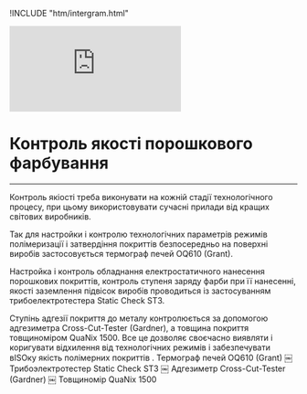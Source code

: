 !INCLUDE "htm/intergram.html"

![](https://chart.googleapis.com/chart?chs=180x180&amp;cht=qr&amp;chl=https://pp.vokov.tk/Контроль_якості.html) 


#  Контроль якості порошкового фарбування

---

Контроль якіості треба виконувати на кожній стадії технологічного процесу, при цьому використовувати сучасні прилади від кращих світових виробників.

Так для настройки і контролю технологічних параметрів режимів полімеризації і затвердіння покриттів безпосередньо на поверхні виробів застосовується термограф печей OQ610 (Grant).

Настройка і контроль обладнання електростатичного нанесення порошкових покриттів, контроль ступеня заряду фарби при її нанесенні, якості заземлення підвісок виробів проводиться із застосуванням трибоелектротестера Static Check ST3.

Ступінь адгезії покриття до металу контролюється за допомогою адгезиметра Cross-Cut-Tester (Gardner), а товщина покриття товщиноміром QuaNix 1500.
Все це дозволяє своєчасно виявляти і коригувати відхилення від технологічних режимів і забезпечувати вISOку якість полімерних покриттів
.
Термограф печей OQ610 (Grant)
￼
Трибоэлектротестер Static Check ST3
￼
Адгезиметр Cross-Cut-Tester (Gardner)
￼
Товщиномір QuaNix 1500
